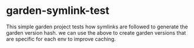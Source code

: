 # garden-symlink-test

This simple garden project tests how symlinks are followed to generate the garden version hash. we can use the above to create garden versions that are specific for each env to improve caching.
